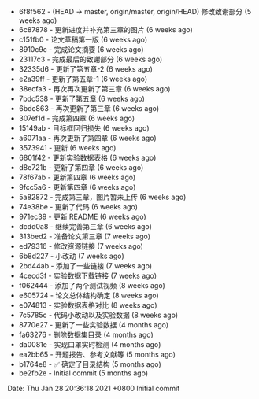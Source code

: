 * 6f8f562 - (HEAD -> master, origin/master, origin/HEAD) 修改致谢部分 (5 weeks ago) <honbey>
* 6c87878 - 更新进度并补充第三章的图片 (6 weeks ago) <honbey>
* c151fb0 - 论文草稿第一版 (6 weeks ago) <root>
* 8910c9c - 完成论文摘要 (6 weeks ago) <honbey>
* 23117c3 - 完成最后的致谢部分 (6 weeks ago) <honbey>
* 32335d6 - 更新了第五章-2 (6 weeks ago) <honbey>
* e2a39ff - 更新了第五章-1 (6 weeks ago) <honbey>
* 38ecfa3 - 再次再次更新了第三章 (6 weeks ago) <honbey>
* 7bdc538 - 更新了第五章 (6 weeks ago) <honbey>
* 6bdc863 - 再次更新了第三章 (6 weeks ago) <honbey>
* 307ef1d - 完成第四章 (6 weeks ago) <honbey>
* 15149ab - 目标框回归损失 (6 weeks ago) <honbey>
* a6071aa - 再次更新了第四章 (6 weeks ago) <honbey>
* 3573941 - 更新 (6 weeks ago) <honbey>
* 6801f42 - 更新实验数据表格 (6 weeks ago) <honbey>
* d8e721b - 更新了第四章 (6 weeks ago) <honbey>
* 78f67ab - 更新第四章 (6 weeks ago) <honbey>
* 9fcc5a6 - 更新第四章 (6 weeks ago) <honbey>
* 5a82872 - 完成第三章，图片暂未上传 (6 weeks ago) <honbey>
* 74e38be - 更新了代码 (6 weeks ago) <honbey>
* 971ec39 - 更新 README (6 weeks ago) <honbey>
* dcdd0a8 - 继续完善第三章 (6 weeks ago) <honbey>
* 313bed2 - 准备论文第三章 (7 weeks ago) <honbey>
* ed79316 - 修改资源链接 (7 weeks ago) <honbey>
* 6b8d227 - 小改动 (7 weeks ago) <honbey>
* 2bd44ab - 添加了一些链接 (7 weeks ago) <honbey>
* 4cecd3f - 实验数据下载链接 (7 weeks ago) <honbey>
* f062444 - 添加了两个测试视频 (8 weeks ago) <honbey>
* e605724 - 论文总体结构确定 (8 weeks ago) <honbey>
* e074813 - 实验数据表格对比 (8 weeks ago) <honbey>
* 7c5785c - 代码小改动以及实验数据 (8 weeks ago) <honbey>
* 8770e27 - 更新了一些实验数据 (4 months ago) <honbey>
* fa63276 - 删除数据集目录 (4 months ago) <honbey>
* da0081e - 实现口罩实时检测 (4 months ago) <honbey>
* ea2bb65 - 开题报告、参考文献等 (5 months ago) <honbey>
* b1764e8 - ✅ 确定了目录结构 (5 months ago) <honbey>
* be2fb2e - Initial commit (5 months ago) <honbey>

Date:   Thu Jan 28 20:36:18 2021 +0800
    Initial commit